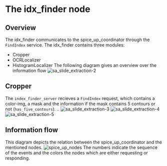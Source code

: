 # The idx_finder node
## Overview
The idx_finder communicates to the spice_up_coordinator through the `FindIndex` service.
The idx_finder contains three modules:
* Cropper
* OCRLocalizer
* HistogramLocalizer
The following diagram gives an overview over the information flow
![sa_slide_extraction-2](https://github.com/user-attachments/assets/dfa406e3-daf2-415a-a3bc-d2a7d2a0ce85)

## Cropper
The `index_finder_server` recieves a `FindIndex` request, which contains a color-img, a mask and the information if the mask contains 5 contours or not (`has_five_contours`).
..
![sa_slide_extraction-3](https://github.com/user-attachments/assets/8153ff6c-d4be-48b3-8910-f6fb5c15f96b)
![sa_slide_extraction-4](https://github.com/user-attachments/assets/7e2f8815-7cf9-4dbe-9b8c-99bbe5e49744)
![sa_slide_extraction-5](https://github.com/user-attachments/assets/04e27a41-a48c-42c6-9785-6dbbdc426fc0)


## Information flow
This diagram depicts the relation between the spice_up_coordinator and the mentioned nodes.
![spice_up_nodes](https://github.com/user-attachments/assets/94ca1baa-e273-4804-a574-ece3452ac3f9)
The numbers indicate the sequence of the events and the colors the nodes which are either requesting or responding.
